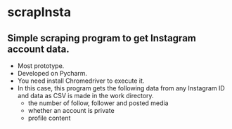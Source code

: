 # scrapInsta
## Simple scraping program to get Instagram account data.<br>
* Most prototype.<br>
* Developed on Pycharm.<br>
* You need install Chromedriver to execute it.<br>
* In this case, this program gets the following data from any Instagram ID and data as CSV is made in the work directory.
  * the number of follow, follower and posted media<br>
  * whether an account is private<br>
  * profile content

